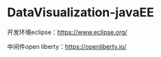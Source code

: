 # DataVisualization-javaEE

开发环境eclipse：https://www.eclipse.org/

中间件open liberty：https://openliberty.io/
